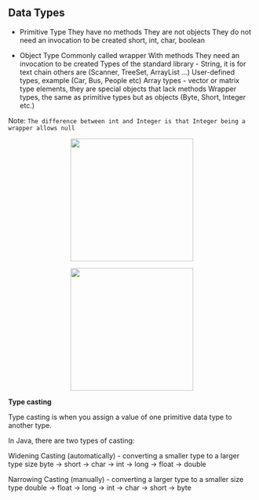 ## Data Types

- Primitive Type
They have no methods
They are not objects
They do not need an invocation to be created
short, int, char, boolean

- Object Type
Commonly called wrapper
With methods
They need an invocation to be created
Types of the standard library - String, it is for text chain others are (Scanner, TreeSet, ArrayList ...)
User-defined types, example (Car, Bus, People etc)
Array types - vector or matrix type elements, they are special objects that lack methods
Wrapper types, the same as primitive types but as objects (Byte, Short, Integer etc.)

Note: ```The difference between int and Integer is that Integer being a wrapper allows null```

<p align="center">
<img height="250" src="https://github.com/alejoalvarez/Images/blob/trunk/Java/primitiveType.jpeg">
</p>

<p align="center">
<img height="250" src="https://github.com/alejoalvarez/Images/blob/trunk/Java/objectType.jpeg">
</p>

**Type casting**

Type casting is when you assign a value of one primitive data type to another type.

In Java, there are two types of casting:

Widening Casting (automatically) - converting a smaller type to a larger type size
byte -> short -> char -> int -> long -> float -> double

Narrowing Casting (manually) - converting a larger type to a smaller size type
double -> float -> long -> int -> char -> short -> byte